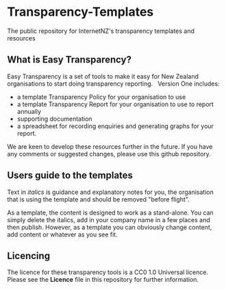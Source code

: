 # Transparency-Templates
The public repository for InternetNZ's transparency templates and resources

## What is Easy Transparency? ##
Easy Transparency is a set of tools to make it easy for New Zealand
organisations to start doing transparency reporting.
 
Version One includes:
  * a template Transparency Policy for your organisation to use
  * a template Transparency Report for your organisation to use to report annually
  * supporting documentation  
  * a spreadsheet for recording enquiries and generating graphs for your report.

We are keen to develop these resources further in the future. If you have any comments or suggested changes, please use this github repository.

## Users guide to the templates ##
Text in *italics* is guidance and explanatory notes for you, the organisation that is using the template and should be removed "before flight".

As a template, the content is designed to work as a stand-alone. You can simply delete the italics, add in your company name in a few places and then publish. However, as a template you can obviously change content, add content or whatever as you see fit.

## Licencing ##
The licence for these transparency tools is a CC0 1.0 Universal licence. Please see the **Licence** file in this repository for further information.
